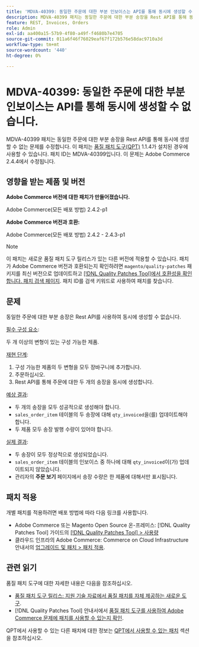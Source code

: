 ```yaml
---
title: 'MDVA-40399: 동일한 주문에 대한 부분 인보이스는 API를 통해 동시에 생성할 수 없습니다.'
description: MDVA-40399 패치는 동일한 주문에 대한 부분 송장을 Rest API를 통해 동시에 생성할 수 없는 문제를 수정합니다. 이 패치는 [Quality Patches Tool (QPT)](https://experienceleague.adobe.com/en/docs/commerce-operations/tools/quality-patches-tool/quality-patches-tool-to-self-serve-quality-patches) 1.1.4가 설치된 경우 사용할 수 있습니다. 패치 ID는 MDVA-40399입니다. 이 문제는 Adobe Commerce 2.4.4에서 수정됩니다.
feature: REST, Invoices, Orders
role: Admin
exl-id: aa400a15-57b9-4f80-a49f-f4680b7e4705
source-git-commit: 011a6f46f76029eaf67f172b576e58dac9710a3d
workflow-type: tm+mt
source-wordcount: '440'
ht-degree: 0%

---
```


# MDVA-40399: 동일한 주문에 대한 부분 인보이스는 API를 통해 동시에 생성할 수 없습니다.

MDVA-40399 패치는 동일한 주문에 대한 부분 송장을 Rest API를 통해 동시에 생성할 수 없는 문제를 수정합니다. 이 패치는 [품질 패치 도구(QPT)](https://experienceleague.adobe.com/en/docs/commerce-operations/tools/quality-patches-tool/quality-patches-tool-to-self-serve-quality-patches) 1.1.4가 설치된 경우에 사용할 수 있습니다. 패치 ID는 MDVA-40399입니다. 이 문제는 Adobe Commerce 2.4.4에서 수정됩니다.

## 영향을 받는 제품 및 버전

**Adobe Commerce 버전에 대한 패치가 만들어졌습니다.**

Adobe Commerce(모든 배포 방법) 2.4.2-p1

**Adobe Commerce 버전과 호환:**

Adobe Commerce(모든 배포 방법) 2.4.2 - 2.4.3-p1

>[!NOTE]
>
>이 패치는 새로운 품질 패치 도구 릴리스가 있는 다른 버전에 적용할 수 있습니다. 패치가 Adobe Commerce 버전과 호환되는지 확인하려면 `magento/quality-patches` 패키지를 최신 버전으로 업데이트하고 [[!DNL Quality Patches Tool]에서 호환성을 확인합니다. 패치 검색 페이지](https://experienceleague.adobe.com/en/docs/commerce-operations/tools/quality-patches-tool/quality-patches-tool-to-self-serve-quality-patches). 패치 ID를 검색 키워드로 사용하여 패치를 찾습니다.

## 문제

동일한 주문에 대한 부분 송장은 Rest API를 사용하여 동시에 생성할 수 없습니다.

<u>필수 구성 요소</u>:

두 개 이상의 변형이 있는 구성 가능한 제품.

<u>재현 단계</u>:

1. 구성 가능한 제품의 두 변형을 모두 장바구니에 추가합니다.
1. 주문하십시오.
1. Rest API를 통해 주문에 대한 두 개의 송장을 동시에 생성합니다.

<u>예상 결과</u>:

* 두 개의 송장을 모두 성공적으로 생성해야 합니다.
* `sales_order_item` 테이블의 두 송장에 대해 `qty_invoiced`을(를) 업데이트해야 합니다.
* 두 제품 모두 송장 발행 수량이 있어야 합니다.

<u>실제 결과</u>:

* 두 송장이 모두 정상적으로 생성되었습니다.
* `sales_order_item` 테이블의 인보이스 중 하나에 대해 `qty_invoiced`이(가) 업데이트되지 않았습니다.
* 관리자의 **주문 보기** 페이지에서 송장 수량은 한 제품에 대해서만 표시됩니다.

## 패치 적용

개별 패치를 적용하려면 배포 방법에 따라 다음 링크를 사용합니다.

* Adobe Commerce 또는 Magento Open Source 온-프레미스: [!DNL Quality Patches Tool] 가이드의 [[!DNL Quality Patches Tool] > 사용량](/help/tools/quality-patches-tool/usage.md)
* 클라우드 인프라의 Adobe Commerce: Commerce on Cloud Infrastructure 안내서의 [업그레이드 및 패치 > 패치 적용](https://experienceleague.adobe.com/docs/commerce-cloud-service/user-guide/develop/upgrade/apply-patches.html).

## 관련 읽기

품질 패치 도구에 대한 자세한 내용은 다음을 참조하십시오.

* [품질 패치 도구 릴리스: 지원 기술 자료에서 품질 패치를 자체 제공하는 새로운 도구](https://experienceleague.adobe.com/en/docs/commerce-operations/tools/quality-patches-tool/quality-patches-tool-to-self-serve-quality-patches).
* [!DNL Quality Patches Tool] 안내서에서 [품질 패치 도구를 사용하여 Adobe Commerce 문제에 패치를 사용할 수 있는지 확인](/help/tools/quality-patches-tool/patches-available-in-qpt/check-patch-for-magento-issue-with-magento-quality-patches.md).

QPT에서 사용할 수 있는 다른 패치에 대한 정보는 [QPT에서 사용할 수 있는 패치](https://experienceleague.adobe.com/tools/commerce-quality-patches/index.html) 섹션을 참조하십시오.

